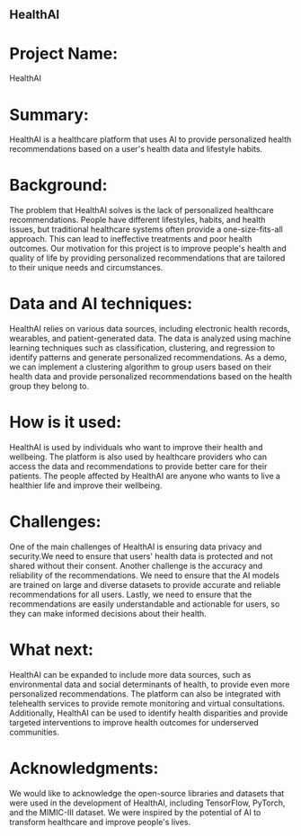 ## HealthAI
# Project Name:
HealthAI

# Summary: 
HealthAI is a healthcare platform that uses AI to provide personalized health recommendations based on a user's health data and lifestyle habits.

# Background: 
The problem that HealthAI solves is the lack of personalized healthcare recommendations. People have different lifestyles, habits, and health issues, but traditional healthcare systems often provide a one-size-fits-all approach. This can lead to ineffective treatments and poor health outcomes. Our motivation for this project is to improve people's health and quality of life by providing personalized recommendations that are tailored to their unique needs and circumstances.

# Data and AI techniques: 
HealthAI relies on various data sources, including electronic health records, wearables, and patient-generated data. The data is analyzed using machine learning techniques such as classification, clustering, and regression to identify patterns and generate personalized recommendations. As a demo, we can implement a clustering algorithm to group users based on their health data and provide personalized recommendations based on the health group they belong to.

# How is it used:
HealthAI is used by individuals who want to improve their health and wellbeing. The platform is also used by healthcare providers who can access the data and recommendations to provide better care for their patients. The people affected by HealthAI are anyone who wants to live a healthier life and improve their wellbeing.

# Challenges: 
One of the main challenges of HealthAI is ensuring data privacy and security.We need to ensure that users' health data is protected and not shared without their consent. Another challenge is the accuracy and reliability of the recommendations. We need to ensure that the AI models are trained on large and diverse datasets to provide accurate and reliable recommendations for all users. Lastly, we need to ensure that the recommendations are easily understandable and actionable for users, so they can make informed decisions about their health.

# What next: 
HealthAI can be expanded to include more data sources, such as environmental data and social determinants of health, to provide even more personalized recommendations. The platform can also be integrated with telehealth services to provide remote monitoring and virtual consultations. Additionally, HealthAI can be used to identify health disparities and provide targeted interventions to improve health outcomes for underserved communities.

# Acknowledgments:
We would like to acknowledge the open-source libraries and datasets that were used in the development of HealthAI, including TensorFlow, PyTorch, and the MIMIC-III dataset. We were inspired by the potential of AI to transform healthcare and improve people's lives.
